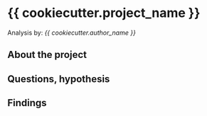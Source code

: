 # {{ cookiecutter.project_name }}

Analysis by: _{{ cookiecutter.author_name }}_


## About the project

## Questions, hypothesis

## Findings
